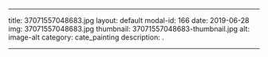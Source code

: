 
---
title: 37071557048683.jpg
layout: default
modal-id: 166
date: 2019-06-28
img: 37071557048683.jpg
thumbnail: 37071557048683-thumbnail.jpg
alt: image-alt
category: cate_painting
description: .

---
